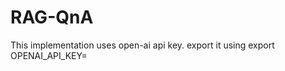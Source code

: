 # RAG-QnA

This implementation uses open-ai api key. export it using 
export OPENAI_API_KEY=<apikey>